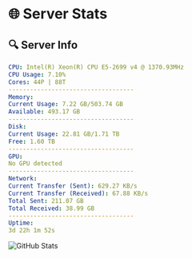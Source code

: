 # 🌐 Server Stats
## 🔍 Server Info
```yaml
CPU: Intel(R) Xeon(R) CPU E5-2699 v4 @ 1370.93MHz
CPU Usage: 7.10%
Cores: 44P | 88T
-----------------------------------
Memory:
Current Usage: 7.22 GB/503.74 GB
Available: 493.17 GB
-----------------------------------
Disk:
Current Usage: 22.81 GB/1.71 TB
Free: 1.60 TB
-----------------------------------
GPU:
No GPU detected
-----------------------------------
Network:
Current Transfer (Sent): 629.27 KB/s
Current Transfer (Received): 67.88 KB/s
Total Sent: 211.07 GB
Total Received: 38.99 GB
-----------------------------------
Uptime:
3d 22h 1m 52s
```
![GitHub Stats](https://img.shields.io/badge/Updated-2025-04-23_15:10:40-blue)